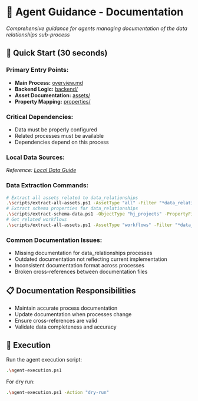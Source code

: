 # 🤖 Agent Guidance -  Documentation
*Comprehensive guidance for agents managing documentation of the data relationships sub-process*

## 🚀 **Quick Start (30 seconds)**
### **Primary Entry Points:**
- **Main Process:** [overview.md](overview.md)
- **Backend Logic:** [backend/](backend/)
- **Asset Documentation:** [assets/](assets/)
- **Property Mapping:** [properties/](properties/)

### **Critical Dependencies:**
- Data must be properly configured
- Related processes must be available
- Dependencies depend on this process

### **Local Data Sources:**
*Reference: [Local Data Guide](../../shared/local-data-guide.md)*

### **Data Extraction Commands:**
```bash
# Extract all assets related to data_relationships
.\scripts/extract-all-assets.ps1 -AssetType "all" -Filter "*data_relationships*" -OutputFormat "csv"
# Extract schema properties for data_relationships
.\scripts/extract-schema-data.ps1 -ObjectType "hj_projects" -PropertyFilter "*data_relationships*"
# Get related workflows
.\scripts/extract-all-assets.ps1 -AssetType "workflows" -Filter "*data_relationships*"
```

### **Common Documentation Issues:**
- Missing documentation for data_relationships processes
- Outdated documentation not reflecting current implementation
- Inconsistent documentation format across processes
- Broken cross-references between documentation files

## 📋 **Documentation Responsibilities**
- Maintain accurate process documentation
- Update documentation when processes change
- Ensure cross-references are valid
- Validate data completeness and accuracy

## 🔧 **Execution**
Run the agent execution script:
```bash
.\agent-execution.ps1
```

For dry run:
```bash
.\agent-execution.ps1 -Action "dry-run"
```

